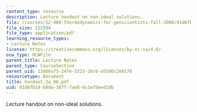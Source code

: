 ```yaml
---
content_type: resource
description: Lecture handout on non-ideal solutions.
file: /courses/12-480-thermodynamics-for-geoscientists-fall-2006/91d6fb1db8da167f7ae86c1efbeed1db_handout_2a_06.pdf
file_size: 122594
file_type: application/pdf
learning_resource_types:
- Lecture Notes
license: https://creativecommons.org/licenses/by-nc-sa/4.0/
ocw_type: OCWFile
parent_title: Lecture Notes
parent_type: CourseSection
parent_uid: 13d68a73-247e-5223-26c6-a5506c2e8176
resourcetype: Document
title: handout_2a_06.pdf
uid: 91d6fb1d-b8da-167f-7ae8-6c1efbeed1db
---
```

Lecture handout on non-ideal solutions.